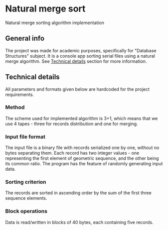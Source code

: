 # Natural merge sort
Natural merge sorting algorithm implementation

## General info
The project was made for academic purposes, specifically for "Database Structures" subject. It is a console app sorting serial files using a natural merge algorithm. See [Technical details](#technical-details) section for more information.

## Technical details
All parameters and formats given below are hardcoded for the project requirements.

### Method
The scheme used for implemented algorithm is 3+1, which means that we use 4 tapes - three for records distribution and one for merging.

### Input file format
The input file is a binary file with records serialized one by one, without no bytes separating them. Each record has two integer values - one representing the first element of geometric sequence, and the other being its common ratio. The program has the feature of randomly generating input data.

### Sorting criterion
The records are sorted in ascending order by the sum of the first three sequence elements.

### Block operations
Data is read/written in blocks of 40 bytes, each containing five records.
